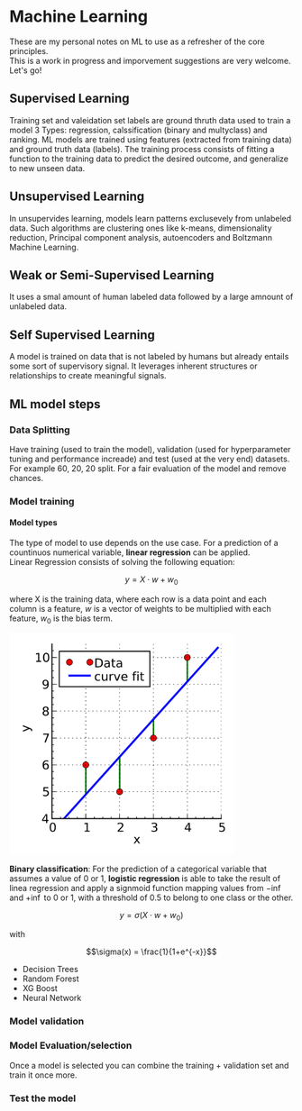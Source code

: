 # Machine Learning
These are my personal notes on ML to use as a refresher of the core principles.  
This is a work in progress and imporvement suggestions are very welcome. Let's go!

## Supervised Learning
Training set and valeidation set
labels are ground thruth data used to train a model
3 Types: regression, calssification (binary and multyclass) and ranking.
ML models are trained using features (extracted from training data) and ground truth data (labels). 
The training process consists of fitting a function to the training data to predict the desired outcome, and generalize to new unseen data.

## Unsupervised Learning
In unsupervides learning, models learn patterns exclusevely from unlabeled data.
Such algorithms are clustering ones like k-means, dimensionality reduction, Principal component analysis, autoencoders and Boltzmann Machine Learning.

## Weak or Semi-Supervised Learning
It uses a smal amount of human labeled data followed by a large amnount of unlabeled data.

## Self Supervised Learning
A model is trained on data that is not labeled by humans but already entails some sort of supervisory signal. It leverages inherent structures or relationships to create meaningful signals.

## ML model steps
### Data Splitting
Have training (used to train the model), validation (used for hyperparameter tuning and performance increade) and test (used at the very end) datasets. For example 60, 20, 20 split.
For a fair evaluation of the model and remove chances.  

### Model training
#### Model types
The type of model to use depends on the use case.
For a prediction of a countinuos numerical variable, **linear regression** can be applied.  
Linear Regression consists of solving the following equation:
```math
y = X \cdot w + w_0
```
where X is the training data, where each row is a data point and each column is a feature, $w$ is a vector of weights to be multiplied with each feature, $w_0$ is the bias term.  

<img src="images/linear_regression.png" alt="Picture" width="400"/>  

**Binary classification**: For the prediction of a categorical variable that assumes a value of 0 or 1, **logistic regression** is able to take the result of linea regression and apply a signmoid function mapping values from $-\inf$ and $+\inf$ to 0 or 1, with a threshold of $0.5$ to belong to one class or the other.  
```math
y = \sigma(X \cdot w + w_0)
```
with
```math
\sigma(x) = \frac{1}{1+e^{-x}}
```

- Decision Trees
- Random Forest
- XG Boost
- Neural Network

### Model validation

### Model Evaluation/selection
Once a model is selected you can combine the training + validation set and train it once more.  


### Test the model

